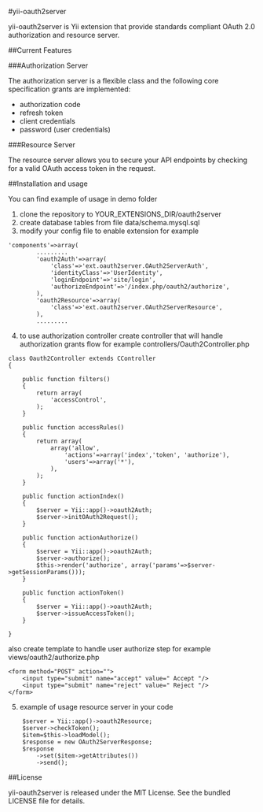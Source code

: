 #yii-oauth2server

yii-oauth2server is Yii extension that provide  standards compliant OAuth 2.0 authorization and resource server.

##Current Features

###Authorization Server

The authorization server is a flexible class and the following core specification grants are implemented:

* authorization code
* refresh token
* client credentials
* password (user credentials)

###Resource Server

The resource server allows you to secure your API endpoints by checking for a valid OAuth access token in the request.

##Installation and usage


You can find example of usage in demo folder

1) clone the repository to YOUR_EXTENSIONS_DIR/oauth2server
2) create database tables from file data/schema.mysql.sql
3) modify your config file to enable extension
for example

```
'components'=>array(
        .........
        'oauth2Auth'=>array(
            'class'=>'ext.oauth2server.OAuth2ServerAuth',
            'identityClass'=>'UserIdentity',
            'loginEndpoint'=>'site/login',
            'authorizeEndpoint'=>'/index.php/oauth2/authorize',
        ),
        'oauth2Resource'=>array(
            'class'=>'ext.oauth2server.OAuth2ServerResource',
        ),
        .........
```

4) to use authorization controller create controller that will handle authorization grants flow
for example controllers/Oauth2Controller.php

```
class Oauth2Controller extends CController
{

    public function filters()
    {
        return array(
            'accessControl',
        );
    }

    public function accessRules()
    {
        return array(
            array('allow',
                'actions'=>array('index','token', 'authorize'),
                'users'=>array('*'),
            ),
        );
    }

    public function actionIndex()
    {
        $server = Yii::app()->oauth2Auth;
        $server->initOAuth2Request();
    }

    public function actionAuthorize()
    {
        $server = Yii::app()->oauth2Auth;
        $server->authorize();
        $this->render('authorize', array('params'=>$server->getSessionParams()));
    }

    public function actionToken()
    {
        $server = Yii::app()->oauth2Auth;
        $server->issueAccessToken();
    }

}
```

also create template to handle user authorize step
for example views/oauth2/authorize.php

```
<form method="POST" action="">
    <input type="submit" name="accept" value=" Accept "/>
    <input type="submit" name="reject" value=" Reject "/>
</form>
```

5) example of usage resource server in your code

```
    $server = Yii::app()->oauth2Resource;
    $server->checkToken();
    $item=$this->loadModel();
    $response = new OAuth2ServerResponse;
    $response
        ->set($item->getAttributes())
        ->send();
```


##License

yii-oauth2server is released under the MIT License. See the bundled LICENSE file for details.